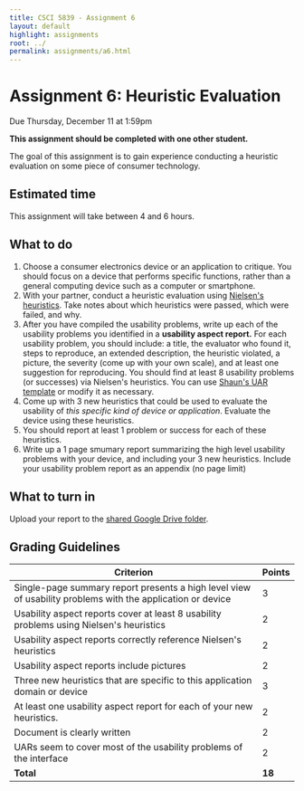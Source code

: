 ```yaml
---
title: CSCI 5839 - Assignment 6
layout: default
highlight: assignments
root: ../
permalink: assignments/a6.html
---
```

# Assignment 6: Heuristic Evaluation

Due Thursday, December 11 at 1:59pm

**This assignment should be completed with one other student.**

The goal of this assignment is to gain experience conducting a heuristic evaluation on some piece of consumer technology.

## Estimated time
This assignment will take between 4 and 6 hours.

## What to do
1. Choose a consumer electronics device or an application to critique. You should focus on a device that performs specific functions, rather than a general computing device such as a computer or smartphone.
2. With your partner, conduct a heuristic evaluation using [Nielsen's heuristics](http://www.nngroup.com/articles/ten-usability-heuristics/). Take notes about which heuristics were passed, which were failed, and why.
3. After you have compiled the usability problems, write up each of the usability problems you identified in a **usability aspect report.** For each usability problem, you should include: a title, the evaluator who found it, steps to reproduce, an extended description, the heuristic violated, a picture, the severity (come up with your own scale), and at least one suggestion for reproducing. You should find at least 8 usability problems (or successes) via Nielsen's heuristics. You can use [Shaun's UAR template](../files/uar.docx) or modify it as necessary.
3. Come up with 3 new heuristics that could be used to evaluate the usability of *this specific kind of device or application*. Evaluate the device using these heuristics.
3. You should report at least 1 problem or success for each of these heuristics.
3. Write up a 1 page smumary report summarizing the high level usability problems with your device, and including your 3 new heuristics. Include your usability problem report as an appendix (no page limit)

## What to turn in
Upload your report to the [shared Google Drive folder](https://drive.google.com/folderview?id=0B-vRV62_RpG2TTBDbU1iLXJzNGc&usp=sharing).

## Grading Guidelines


 | Criterion | Points | 
 | ---------|------- | 
 | Single-page summary report presents a high level view of usability problems with the application or device | 3 | 
 | Usability aspect reports cover at least 8 usability problems using Nielsen's heuristics | 2 | 
 | Usability aspect reports correctly reference Nielsen's heuristics | 2 | 
 | Usability aspect reports include pictures | 2 | 
 | Three new heuristics that are specific to this application domain or device | 3 | 
 | At least one usability aspect report for each of your new heuristics. | 2 | 
 | Document is clearly written | 2 | 
 | UARs seem to cover most of the usability problems of the interface | 2 | 
 | **Total** | **18** | 

